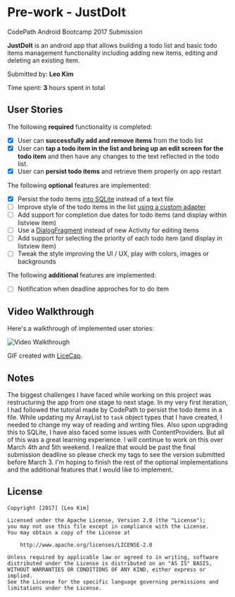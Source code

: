 # Pre-work - JustDoIt
CodePath Android Bootcamp 2017 Submission

**JustDoIt** is an android app that allows building a todo list and basic todo items management functionality including adding new items, editing and deleting an existing item.

Submitted by: **Leo Kim**

Time spent: **3** hours spent in total

## User Stories

The following **required** functionality is completed:

* [X] User can **successfully add and remove items** from the todo list
* [X] User can **tap a todo item in the list and bring up an edit screen for the todo item** and then have any changes to the text reflected in the todo list.
* [X] User can **persist todo items** and retrieve them properly on app restart

The following **optional** features are implemented:

* [X] Persist the todo items [into SQLite](http://guides.codepath.com/android/Persisting-Data-to-the-Device#sqlite) instead of a text file
* [ ] Improve style of the todo items in the list [using a custom adapter](http://guides.codepath.com/android/Using-an-ArrayAdapter-with-ListView)
* [ ] Add support for completion due dates for todo items (and display within listview item)
* [ ] Use a [DialogFragment](http://guides.codepath.com/android/Using-DialogFragment) instead of new Activity for editing items
* [ ] Add support for selecting the priority of each todo item (and display in listview item)
* [ ] Tweak the style improving the UI / UX, play with colors, images or backgrounds

The following **additional** features are implemented:

* [ ] Notification when deadline approches for to do item

## Video Walkthrough 

Here's a walkthrough of implemented user stories:

<img src='http://i.imgur.com/q9Gy7On.gifv' title='Video Walkthrough' width='' alt='Video Walkthrough' />

GIF created with [LiceCap](http://www.cockos.com/licecap/).

## Notes

The biggest challenges I have faced while working on this project was restructuring the app from one stage to next stage. In my very first iteration, I had followed the tutorial made by CodePath to persist the todo items in a file. While updating my ArrayList<String> to `task` object types that I have created, I needed to change my way of reading and writing files. Also upon upgrading this to SQLite, I have also faced some issues with ContentProviders. But all of this was a great learning experience. I will continue to work on this over March 4th and 5th weekend. I realize that would be past the final submission deadline so please check my tags to see the version submitted before March 3. I'm hoping to finish the rest of the optional implementations and the additional features that I would like to implement. 

## License

    Copyright [2017] [Leo Kim]

    Licensed under the Apache License, Version 2.0 (the "License");
    you may not use this file except in compliance with the License.
    You may obtain a copy of the License at

        http://www.apache.org/licenses/LICENSE-2.0

    Unless required by applicable law or agreed to in writing, software
    distributed under the License is distributed on an "AS IS" BASIS,
    WITHOUT WARRANTIES OR CONDITIONS OF ANY KIND, either express or implied.
    See the License for the specific language governing permissions and
    limitations under the License.
